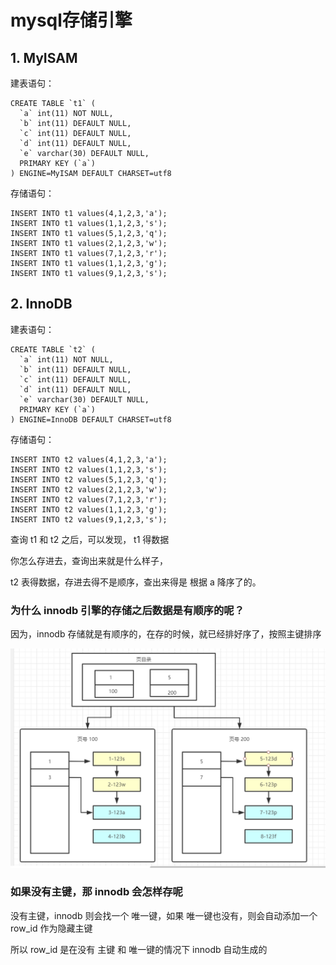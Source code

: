 # mysql存储引擎

## 1. MyISAM

建表语句：

```
CREATE TABLE `t1` (
  `a` int(11) NOT NULL,
  `b` int(11) DEFAULT NULL,
  `c` int(11) DEFAULT NULL,
  `d` int(11) DEFAULT NULL,
  `e` varchar(30) DEFAULT NULL,
  PRIMARY KEY (`a`)
) ENGINE=MyISAM DEFAULT CHARSET=utf8
```

存储语句：

```
INSERT INTO t1 values(4,1,2,3,'a');
INSERT INTO t1 values(1,1,2,3,'s');
INSERT INTO t1 values(5,1,2,3,'q');
INSERT INTO t1 values(2,1,2,3,'w');
INSERT INTO t1 values(7,1,2,3,'r');
INSERT INTO t1 values(1,1,2,3,'g');
INSERT INTO t1 values(9,1,2,3,'s');
```



## 2. InnoDB

建表语句：

```
CREATE TABLE `t2` (
  `a` int(11) NOT NULL,
  `b` int(11) DEFAULT NULL,
  `c` int(11) DEFAULT NULL,
  `d` int(11) DEFAULT NULL,
  `e` varchar(30) DEFAULT NULL,
  PRIMARY KEY (`a`)
) ENGINE=InnoDB DEFAULT CHARSET=utf8
```

存储语句：

```
INSERT INTO t2 values(4,1,2,3,'a');
INSERT INTO t2 values(1,1,2,3,'s');
INSERT INTO t2 values(5,1,2,3,'q');
INSERT INTO t2 values(2,1,2,3,'w');
INSERT INTO t2 values(7,1,2,3,'r');
INSERT INTO t2 values(1,1,2,3,'g');
INSERT INTO t2 values(9,1,2,3,'s');
```

查询 t1 和 t2 之后，可以发现， t1 得数据

你怎么存进去，查询出来就是什么样子，

t2 表得数据，存进去得不是顺序，查出来得是 根据 a 降序了的。





### 为什么 innodb 引擎的存储之后数据是有顺序的呢？

因为，innodb 存储就是有顺序的，在存的时候，就已经排好序了，按照主键排序

![image-20200417135310133](..\images\mysql-innodb)

### 如果没有主键，那 innodb 会怎样存呢

没有主键，innodb 则会找一个 唯一键，如果 唯一键也没有，则会自动添加一个 row_id 作为隐藏主键

所以 row_id 是在没有 主键 和 唯一键的情况下 innodb 自动生成的